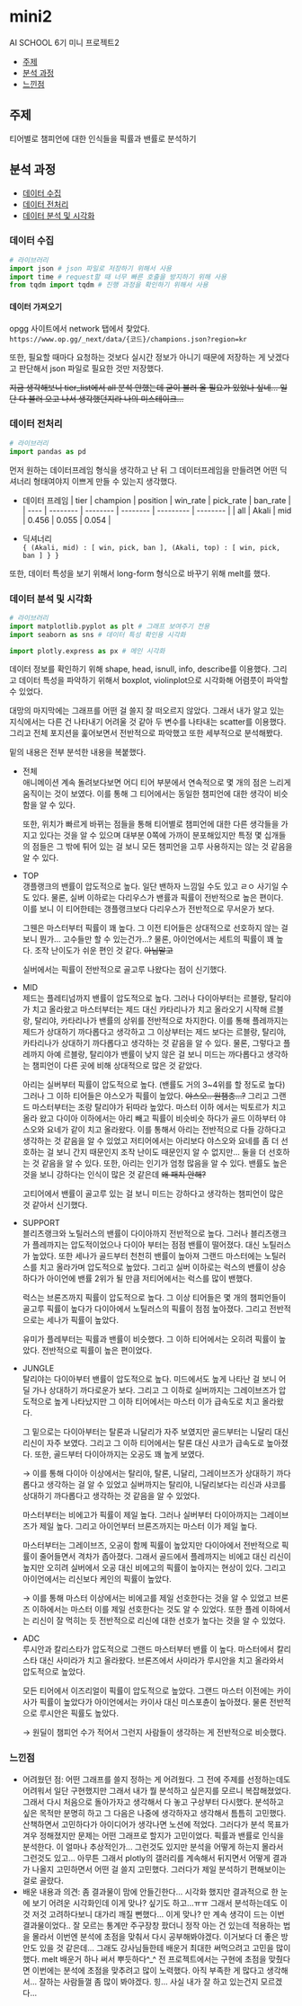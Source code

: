 # mini2

AI SCHOOL 6기 미니 프로젝트2

- [주제](#주제)
- [분석 과정](#분석-과정)
- [느낀점](#느낀점)

## 주제

티어별로 챔피언에 대한 인식들을 픽률과 밴률로 분석하기

## 분석 과정

- [데이터 수집](#데이터-수집)
- [데이터 전처리](#데이터-전처리)
- [데이터 분석 및 시각화](#데이터-분석-및-시각화)

### 데이터 수집

```python
# 라이브러리
import json # json 파일로 저장하기 위해서 사용
import time # request할 때 너무 빠른 호출을 방지하기 위해 사용
from tqdm import tqdm # 진행 과정을 확인하기 위해서 사용
```

#### 데이터 가져오기

opgg 사이트에서 network 탭에서 찾았다.  
`https://www.op.gg/_next/data/{코드}/champions.json?region=kr`

또한, 필요할 때마다 요청하는 것보다 실시간 정보가 아니기 때문에 저장하는 게 낫겠다고 판단해서 json 파일로 필요한 것만 저장했다.

~~지금 생각해보니 tier_list에서 all 분석 안했는데 굳이 불러 올 필요가 있었나 싶네... 일단 다 불러 오고 나서 생각했던지라 나의 미스테이크...~~

### 데이터 전처리

```python
# 라이브러리
import pandas as pd
```

먼저 원하는 데이터프레임 형식을 생각하고 난 뒤 그 데이터프레임을 만들려면 어떤 딕셔너리 형태여야지 이쁘게 만들 수 있는지 생각했다.

- 데이터 프레임
  | tier | champion | position | win_rate | pick_rate | ban_rate |
  | ---- | -------- | -------- | -------- | --------- | -------- |
  | all | Akali | mid | 0.456 | 0.055 | 0.054 |

- 딕셔너리  
  `{ (Akali, mid) : [ win, pick, ban ], (Akali, top) : [ win, pick, ban ] } }`

또한, 데이터 특성을 보기 위해서 long-form 형식으로 바꾸기 위해 melt를 했다.

### 데이터 분석 및 시각화

```python
# 라이브러리
import matplotlib.pyplot as plt # 그래프 보여주기 전용
import seaborn as sns # 데이터 특성 확인용 시각화

import plotly.express as px # 메인 시각화
```

데이터 정보를 확인하기 위해 shape, head, isnull, info, describe를 이용했다. 그리고 데이터 특성을 파악하기 위해서 boxplot, violinplot으로 시각화해 어렴풋이 파악할 수 있었다.

대망의 마지막에는 그래프를 어떤 걸 쓸지 잘 떠오르지 않았다. 그래서 내가 알고 있는 지식에서는 다른 건 나타내기 어려울 것 같아 두 변수를 나타내는 scatter를 이용했다. 그리고 전체 포지션을 훑어보면서 전반적으로 파악했고 또한 세부적으로 분석해봤다.

밑의 내용은 전부 분석한 내용을 복붙했다.

- 전체  
  애니메이션 계속 돌려보다보면 어디 티어 부분에서 연속적으로 몇 개의 점은 느리게 움직이는 것이 보였다. 이를 통해 그 티어에서는 동일한 챔피언에 대한 생각이 비슷함을 알 수 있다.

  또한, 위치가 빠르게 바뀌는 점들을 통해 티어별로 챔피언에 대한 다른 생각들을 가지고 있다는 것을 알 수 있으며 대부분 0쪽에 가까이 분포해있지만 특정 몇 십개들의 점들은 그 밖에 튀어 있는 걸 보니 모든 챔피언을 고루 사용하지는 않는 것 같음을 알 수 있다.

- TOP  
  갱플랭크의 밴률이 압도적으로 높다. 일단 밴하자 느낌일 수도 있고 ㄹㅇ 사기일 수도 있다. 물론, 실버 이하로는 다리우스가 밴률과 픽률이 전반적으로 높은 편이다. 이를 보니 이 티어한테는 갱플랭크보다 다리우스가 전반적으로 무서운가 보다.

  그웬은 마스터부터 픽률이 꽤 높다. 그 이전 티어들은 상대적으로 선호하지 않는 걸 보니 뭔가… 고수들만 할 수 있는건가…? 물론, 아이언에서는 세트의 픽률이 꽤 높다. 조작 난이도가 쉬운 편인 것 같다. ~~아님말고~~

  실버에서는 픽률이 전반적으로 골고루 나왔다는 점이 신기했다.

- MID  
  제드는 플레티넘까지 밴률이 압도적으로 높다. 그러나 다이아부터는 르블랑, 탈리야가 치고 올라왔고 마스터부터는 제드 대신 카타리나가 치고 올라오기 시작해 르블랑, 탈리야, 카타리나가 밴률의 상위를 전반적으로 차지한다. 이를 통해 플레까지는 제드가 상대하기 까다롭다고 생각하고 그 이상부터는 제드 보다는 르블랑, 탈리야, 카타리나가 상대하기 까다롭다고 생각하는 것 같음을 알 수 있다. 물론, 그렇다고 플레까지 아예 르블랑, 탈리야가 밴률이 낮지 않은 걸 보니 미드는 까다롭다고 생각하는 챔피언이 다른 곳에 비해 상대적으로 많은 것 같았다.

  아리는 실버부터 픽률이 압도적으로 높다. (밴률도 거의 3~4위를 할 정도로 높다) 그러나 그 이하 티어들은 야스오가 픽률이 높았다. ~~야스오.. 원챔충…?~~ 그리고 그랜드 마스터부터는 조랑 탈리야가 뒤따라 높았다. 마스터 이하 에서는 빅토르가 치고 올라 왔고 다이아 이하에서는 아리 빼고 픽률이 비슷비슷 하다가 골드 이하부터 야스오와 요네가 같이 치고 올라왔다. 이를 통해서 아리는 전반적으로 다들 강하다고 생각하는 것 같음을 알 수 있었고 저티어에서는 아리보다 야스오와 요네를 좀 더 선호하는 걸 보니 간지 때문인지 조작 난이도 때문인지 알 수 없지만… 둘을 더 선호하는 것 같음을 알 수 있다. 또한, 아리는 인기가 엄청 많음을 알 수 있다. 밴률도 높은 것을 보니 강하다는 인식이 많은 것 같은데 ~~왜 패치 안해?~~

  고티어에서 밴률이 골고루 있는 걸 보니 미드는 강하다고 생각하는 챔피언이 많은 것 같아서 신기했다.

- SUPPORT  
  블리츠랭크와 노틸러스의 밴률이 다이아까지 전반적으로 높다. 그러나 블리츠랭크가 플레까지는 압도적이었으나 다이아 부터는 점점 밴률이 떨어졌다. 대신 노틸러스가 높았다. 또한 세나가 골드부터 천천히 밴률이 높아져 그랜드 마스터에는 노틸러스를 치고 올라가며 압도적으로 높았다. 그리고 실버 이하로는 럭스의 밴률이 상승하다가 아이언에 밴률 2위가 될 만큼 저티어에서는 럭스를 많이 밴했다.

  럭스는 브론즈까지 픽률이 압도적으로 높다. 그 이상 티어들은 몇 개의 챔피언들이 골고루 픽률이 높다가 다이아에서 노틸러스의 픽률이 점점 높아졌다. 그리고 전반적으로는 세나가 픽률이 높았다.

  유미가 플레부터는 픽률과 밴률이 비슷했다. 그 이하 티어에서는 오히려 픽률이 높았다. 전반적으로 픽률이 높은 편이었다.

- JUNGLE  
  탈리야는 다이아부터 밴률이 압도적으로 높다. 미드에서도 높게 나타난 걸 보니 어딜 가나 상대하기 까다로운가 보다. 그리고 그 이하로 실버까지는 그레이브즈가 압도적으로 높게 나타났지만 그 이하 티어에서는 마스터 이가 급속도로 치고 올라왔다.

  그 밑으로는 다이아부터는 탈론과 니달리가 자주 보였지만 골드부터는 니달리 대신 리신이 자주 보였다. 그리고 그 이하 티어에서는 탈론 대신 샤코가 급속도로 높아졌다. 또한, 골드부터 다이아까지는 오공도 꽤 높게 보였다.

  → 이를 통해 다이아 이상에서는 탈리야, 탈론, 니달리, 그레이브즈가 상대하기 까다롭다고 생각하는 걸 알 수 있었고 실버까지는 탈리야, 니달리보다는 리신과 샤코를 상대하기 까다롭다고 생각하는 것 같음을 알 수 있었다.

  마스터부터는 비에고가 픽률이 제일 높다. 그러나 실버부터 다이아까지는 그레이브즈가 제일 높다. 그리고 아이언부터 브론즈까지는 마스터 이가 제일 높다.

  마스터부터는 그레이브즈, 오공이 함께 픽률이 높았지만 다이아에서 전반적으로 픽률이 줄어들면서 격차가 좁아졌다. 그래서 골드에서 플레까지는 비에고 대신 리신이 높지만 오히려 실버에서 오공 대신 비에고의 픽률이 높아지는 현상이 있다. 그리고 아이언에서는 리신보다 케인의 픽률이 높았다.

  → 이를 통해 마스터 이상에서는 비에고를 제일 선호한다는 것을 알 수 있었고 브론즈 이하에서는 마스터 이를 제일 선호한다는 것도 알 수 있었다. 또한 플레 이하에서는 리신이 잘 먹히는 듯 전반적으로 리신에 대한 선호가 높다는 것을 알 수 있었다.

- ADC  
  루시안과 칼리스타가 압도적으로 그랜드 마스터부터 밴률 이 높다. 마스터에서 칼리스타 대신 사미라가 치고 올라왔다. 브론즈에서 사미라가 루시안을 치고 올라와서 압도적으로 높았다.

  모든 티어에서 이즈리얼이 픽률이 압도적으로 높았다. 그랜드 마스터 이전에는 카이사가 픽률이 높았다가 아이언에서는 카이사 대신 미스포츈이 높아졌다. 물론 전반적으로 루시안은 픽률도 높았다.

  → 원딜이 챔피언 수가 적어서 그런지 사람들이 생각하는 게 전반적으로 비슷했다.

### 느낀점

- 어려웠던 점:
  어떤 그래프를 쓸지 정하는 게 어려웠다. 그 전에 주제를 선정하는데도 어려워서 일단 구현했지만 그래서 내가 뭘 분석하고 싶은지를 모르니 복잡해졌었다. 그래서 다시 처음으로 돌아가자고 생각해서 다 놓고 구상부터 다시했다. 분석하고 싶은 목적만 분명히 하고 그 다음은 나중에 생각하자고 생각해서 틈틈히 고민했다. 산책하면서 고민하다가 아이디어가 생각나면 노션에 적었다. 그러다가 분석 목표가 겨우 정해졌지만 문제는 어떤 그래프로 할지가 고민이었다. 픽률과 밴률로 인식을 분석한다. 이 얼마나 추상적인가... 그런것도 있지만 분석을 어떻게 하는지 몰라서 그런것도 있고... 아무튼 그래서 plotly의 갤러리를 계속해서 뒤지면서 어떻게 결과가 나올지 고민하면서 어떤 걸 쓸지 고민했다. 그러다가 제일 분석하기 편해보이는 걸로 골랐다.
- 배운 내용과 의견:
  좀 결과물이 맘에 안들긴한다... 시각화 했지만 결과적으로 한 눈에 보기 어려운 시각화인데 이게 맞나? 싶기도 하고...ㅠㅠ 그래서 분석하는데도 이것 저것 고려하다보니 대가리 깨질 뻔했다... 이게 맞나? 만 계속 생각이 드는 이번 결과물이었다.. 잘 모르는 통계만 주구장창 팠더니 정작 아는 건 있는데 적용하는 법을 몰라서 이번엔 분석에 초점을 맞춰서 다시 공부해봐야겠다. 이거보다 더 좋은 방안도 있을 것 같은데... 그래도 강사님들한테 배운거 최대한 써먹으려고 고민을 많이 했다. melt 배운거 하나 써서 뿌듯하다^\_^ 전 프로젝트에서는 구현에 초점을 맞췄다면 이번에는 분석에 초점을 맞추려고 많이 노력했다. 아직 부족한 게 많다고 생각해서... 잘하는 사람들껄 좀 많이 봐야겠다. 힝... 사실 내가 잘 하고 있는건지 모르겠다...
